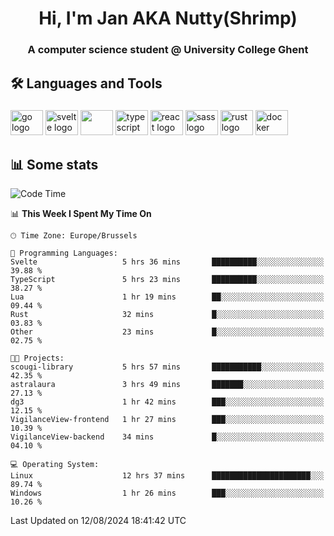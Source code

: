 <h1 align="center">Hi, I'm Jan AKA Nutty(Shrimp)</h1>
<h3 align="center">A computer science student @ University College Ghent</h3>

<h2 align="left">🛠️ Languages and Tools</h2>

###

<div align="left">
  <img src="https://cdn.jsdelivr.net/gh/devicons/devicon/icons/go/go-original.svg" height="40" width="52" alt="go logo"  />
  <img src="https://cdn.jsdelivr.net/gh/devicons/devicon@latest/icons/svelte/svelte-original.svg"  height="40" width="52" alt="svelte logo" />
  <img src="https://cdn.jsdelivr.net/gh/devicons/devicon@latest/icons/tailwindcss/tailwindcss-original.svg" height="40" width="52" />
  <img src="https://cdn.jsdelivr.net/gh/devicons/devicon/icons/typescript/typescript-original.svg" height="40" width="52" alt="typescript logo"  />
  <img src="https://cdn.jsdelivr.net/gh/devicons/devicon/icons/react/react-original.svg" height="40" width="52" alt="react logo"  />
  <img src="https://cdn.jsdelivr.net/gh/devicons/devicon/icons/sass/sass-original.svg" height="40" width="52" alt="sass logo"  />
  <img src="https://cdn.jsdelivr.net/gh/devicons/devicon@latest/icons/rust/rust-original.svg" height="40" width="52" alt="rust logo" />
  <img src="https://cdn.jsdelivr.net/gh/devicons/devicon/icons/docker/docker-original.svg" height="40" width="52" alt="docker logo"  />
</div>

<h2>📊 Some stats</h2>

<!--START_SECTION:waka-->
![Code Time](http://img.shields.io/badge/Code%20Time-4%2C821%20hrs%202%20mins-blue)

📊 **This Week I Spent My Time On** 

```text
🕑︎ Time Zone: Europe/Brussels

💬 Programming Languages: 
Svelte                   5 hrs 36 mins       ██████████░░░░░░░░░░░░░░░   39.88 % 
TypeScript               5 hrs 23 mins       ██████████░░░░░░░░░░░░░░░   38.27 % 
Lua                      1 hr 19 mins        ██░░░░░░░░░░░░░░░░░░░░░░░   09.44 % 
Rust                     32 mins             █░░░░░░░░░░░░░░░░░░░░░░░░   03.83 % 
Other                    23 mins             █░░░░░░░░░░░░░░░░░░░░░░░░   02.75 % 

🐱‍💻 Projects: 
scougi-library           5 hrs 57 mins       ███████████░░░░░░░░░░░░░░   42.35 % 
astralaura               3 hrs 49 mins       ███████░░░░░░░░░░░░░░░░░░   27.13 % 
dg3                      1 hr 42 mins        ███░░░░░░░░░░░░░░░░░░░░░░   12.15 % 
VigilanceView-frontend   1 hr 27 mins        ███░░░░░░░░░░░░░░░░░░░░░░   10.39 % 
VigilanceView-backend    34 mins             █░░░░░░░░░░░░░░░░░░░░░░░░   04.10 % 

💻 Operating System: 
Linux                    12 hrs 37 mins      ██████████████████████░░░   89.74 % 
Windows                  1 hr 26 mins        ███░░░░░░░░░░░░░░░░░░░░░░   10.26 % 
```


 Last Updated on 12/08/2024 18:41:42 UTC
<!--END_SECTION:waka-->

